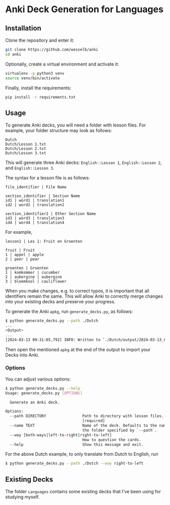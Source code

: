 # Anki Deck Generation for Languages

## Installation

Clone the repository and enter it:

```bash
git clone https://github.com/wesselb/anki
cd anki
```

Optionally, create a virtual environment and activate it:

```bash
virtualenv -p python3 venv
source venv/bin/activate
```

Finally, install the requirements:

```bash
pip install -r requirements.txt
```

## Usage

To generate Anki decks, you will need a folder with lesson files. For example, your folder structure may look as follows:

```
Dutch
Dutch/Lesson 1.txt
Dutch/Lesson 2.txt
Dutch/Lesson 3.txt
```

This will generate three Anki decks: `English::Lesson 1`, `English::Lesson 2`, and `English::Lesson 3`.

The syntax for a lesson file is as follows:
```
file_identifier | File Name

section_identifier | Section Name
id1 | word1 | translation1
id2 | word2 | translation2

section_identifier2 | Other Section Name
id3 | word3 | translation3
id4 | word4 | translation4
```

For example,
```
lesson1 | Les 1: Fruit en Groenten

fruit | Fruit
1 | appel | apple
2 | peer | pear

groenten | Groenten
1 | komkommer | cucumber
2 | aubergine | aubergine
3 | bloemkool | cauliflower
```

When you make changes, e.g. to correct typos, it is important that all identifiers remain the same. This will allow Anki to correctly merge changes into your existing decks and preserve your progress.

To generate the Anki `apkg`, run `generate_decks.py`, as follows:

```bash
$ python generate_decks.py --path ./Dutch
...
<Output>
...
[2024-03-13 09:31:05,792] INFO: Written to `./Dutch/output/2024-03-13_09-31-05/croatian.apkg`.
```

Then open the mentioned `apkg` at the end of the output to import your Decks into Anki.

### Options

You can adjust various options:

```bash
$ python generate_decks.py --help
Usage: generate_decks.py [OPTIONS]

  Generate an Anki deck.

Options:
  --path DIRECTORY                Path to directory with lesson files.
                                  [required]
  --name TEXT                     Name of the deck. Defaults to the name of
                                  the folder specified by `--path`.
  --way [both-ways|left-to-right|right-to-left]
                                  How to question the cards.
  --help                          Show this message and exit.
```

For the above Dutch example, to only translate from Dutch to English, run

```bash
$ python generate_decks.py --path ./Dutch --way right-to-left
```

## Existing Decks

The folder `Languages` contains some existing decks that I've been using for studying myself.
